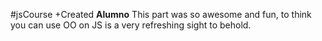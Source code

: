 #jsCourse
+Created **Alumno**
This part was so awesome and fun, to think you can use OO on JS is a very refreshing sight to behold.
